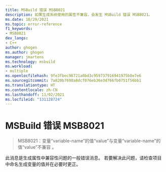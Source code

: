 ```yaml
---
title: MSBuild 错误 MSB8021
description: 如果生成系统使用的属性不兼容，会发生 MSBuild 错误 MSB8021。
ms.date: 10/29/2021
ms.topic: error-reference
f1_keywords:
- MSB8021
dev_langs:
- C++
author: ghogen
ms.author: ghogen
manager: jmartens
ms.technology: msbuild
ms.workload:
- multiple
ms.openlocfilehash: 9fe3fbec98721a0bd3c959737916941975b8e7e6
ms.sourcegitcommit: 7a820b7698a8dcf076eb36e3d766fb0751f56bb1
ms.translationtype: HT
ms.contentlocale: zh-CN
ms.lasthandoff: 11/02/2021
ms.locfileid: "131128724"
---
```

# <a name="msbuild-error-msb8021"></a>MSBuild 错误 MSB8021

> MSB8021：变量“variable-name”的值“value”与变量“variable-name”的值“value”不兼容   。

此消息是生成属性中兼容性问题的一般错误消息。 若要解决此问题，请检查项目中命名生成变量的值并在必要时更正。

